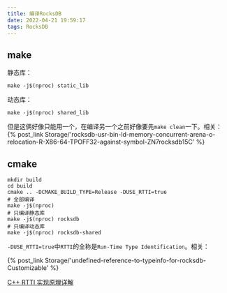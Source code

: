 ```yaml
---
title: 编译RocksDB
date: 2022-04-21 19:59:17
tags: RocksDB
---
```


## make

静态库：

```shell
make -j$(nproc) static_lib
```

动态库：

```shell
make -j$(nproc) shared_lib
```

但是这俩好像只能用一个，在编译另一个之前好像要先`make clean`一下。相关：{% post_link Storage/'rocksdb-usr-bin-ld-memory-concurrent-arena-o-relocation-R-X86-64-TPOFF32-against-symbol-ZN7rocksdb15C' %}

## cmake

```shell
mkdir build
cd build
cmake .. -DCMAKE_BUILD_TYPE=Release -DUSE_RTTI=true
# 全部编译
make -j$(nproc)
# 只编译静态库
make -j$(nproc) rocksdb
# 只编译动态库
make -j$(nproc) rocksdb-shared
```

`-DUSE_RTTI=true`中`RTTI`的全称是`Run-Time Type Identification`。相关：

{% post_link Storage/'undefined-reference-to-typeinfo-for-rocksdb-Customizable' %}

[C++ RTTI 实现原理详解](https://blog.csdn.net/xiangbaohui/article/details/109231333)
